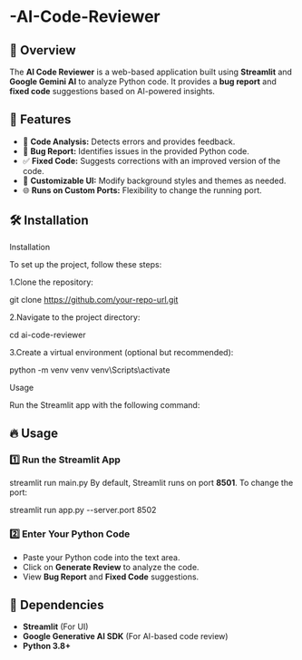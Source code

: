 # -AI-Code-Reviewer  

## 📌 Overview
The **AI Code Reviewer** is a web-based application built using **Streamlit** and **Google Gemini AI** to analyze Python code. It provides a **bug report** and **fixed code** suggestions based on AI-powered insights.

## 🚀 Features
- 📝 **Code Analysis:** Detects errors and provides feedback.
- 🐞 **Bug Report:** Identifies issues in the provided Python code.
- ✅ **Fixed Code:** Suggests corrections with an improved version of the code.
- 🎨 **Customizable UI:** Modify background styles and themes as needed.
- 🌐 **Runs on Custom Ports:** Flexibility to change the running port.

## 🛠️ Installation
Installation

To set up the project, follow these steps:

1.Clone the repository:

git clone https://github.com/your-repo-url.git

2.Navigate to the project directory:

cd ai-code-reviewer

3.Create a virtual environment (optional but recommended):

python -m venv venv
venv\Scripts\activate

Usage

Run the Streamlit app with the following command:
## 🔥 Usage
### 1️⃣ Run the Streamlit App
streamlit run main.py
By default, Streamlit runs on port **8501**. To change the port:

streamlit run app.py --server.port 8502


### 2️⃣ Enter Your Python Code
- Paste your Python code into the text area.
- Click on **Generate Review** to analyze the code.
- View **Bug Report** and **Fixed Code** suggestions.


## 📌 Dependencies
- **Streamlit** (For UI)
- **Google Generative AI SDK** (For AI-based code review)
- **Python 3.8+**



